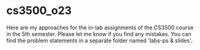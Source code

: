 # cs3500_o23
Here are my approaches for the in-lab assignments of the CS3500 course in the 5th semester. Please let me know if you find any mistakes.
You can find the problem statements in a separate folder named 'labs-ps & slides'.
